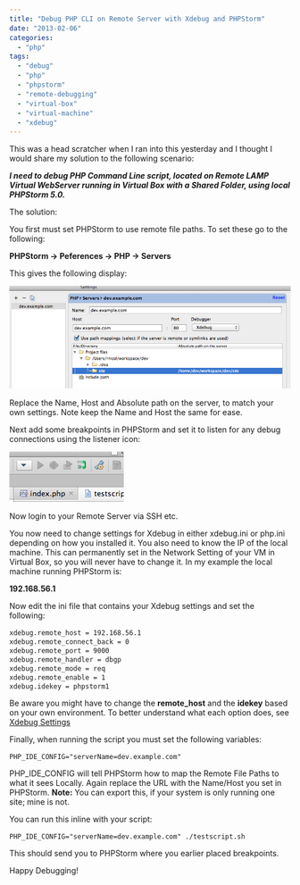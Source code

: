 ```yaml
---
title: "Debug PHP CLI on Remote Server with Xdebug and PHPStorm"
date: "2013-02-06"
categories: 
  - "php"
tags: 
  - "debug"
  - "php"
  - "phpstorm"
  - "remote-debugging"
  - "virtual-box"
  - "virtual-machine"
  - "xdebug"
---
```


This was a head scratcher when I ran into this yesterday and I thought I would share my solution to the following scenario:

**_I need to debug PHP Command Line script, located on Remote LAMP Virtual WebServer running in Virtual Box with a Shared Folder, using local PHPStorm 5.0._**

The solution:

<!--more-->

You first must set PHPStorm to use remote file paths. To set these go to the following:

**PHPStorm -> Peferences -> PHP -> Servers**

This gives the following display:

[![PHPStorm Peferences](/assets/images/PHPStorm-Peferences.png)](http://phpboyscout.uk/wp-content/uploads/2013/02/PHPStorm-Peferences.png)

Replace the Name, Host and Absolute path on the server, to match your own settings. Note keep the Name and Host the same for ease.

Next add some breakpoints in PHPStorm and set it to listen for any debug connections using the listener icon:

[![Listen to debug connections](/assets/images/Listen-to-debug-connections.png)](http://phpboyscout.uk/wp-content/uploads/2013/02/Listen-to-debug-connections.png)

Now login to your Remote Server via SSH etc.

You now need to change settings for Xdebug in either xdebug.ini or php.ini depending on how you installed it. You also need to know the IP of the local machine. This can permanently set in the Network Setting of your VM in Virtual Box, so you will never have to change it. In my example the local machine running PHPStorm is:

**192.168.56.1**

Now edit the ini file that contains your Xdebug settings and set the following:

```
xdebug.remote_host = 192.168.56.1
xdebug.remote_connect_back = 0
xdebug.remote_port = 9000
xdebug.remote_handler = dbgp
xdebug.remote_mode = req
xdebug.remote_enable = 1
xdebug.idekey = phpstorm1
```

Be aware you might have to change the **remote\_host** and the **idekey** based on your own environment. To better understand what each option does, see [Xdebug Settings](http://xdebug.org/docs/all_settings "Xdebug Settings")

Finally, when running the script you must set the following variables:

```
PHP_IDE_CONFIG="serverName=dev.example.com"
```

PHP\_IDE\_CONFIG will tell PHPStorm how to map the Remote File Paths to what it sees Locally. Again replace the URL with the Name/Host you set in PHPStorm. **Note:** You can export this, if your system is only running one site; mine is not.

You can run this inline with your script:

```
PHP_IDE_CONFIG="serverName=dev.example.com" ./testscript.sh
```

This should send you to PHPStorm where you earlier placed breakpoints.

Happy Debugging!
